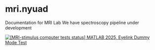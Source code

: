 # mri.nyuad



Documentation for MRI Lab
We have spectroscopy pipeline under development



[![[MRI-stimulus computer tests status] MATLAB 2025, Eyelink Dummy Mode Test](https://github.com/BioMedicalImaging-Core-NYUAD/brainimaging-lab-documentation/actions/workflows/mri-stimulus-computer-matlab-eyetracker-test.yml/badge.svg)](https://github.com/BioMedicalImaging-Core-NYUAD/brainimaging-lab-documentation/actions/workflows/mri-stimulus-computer-tests.yml)
